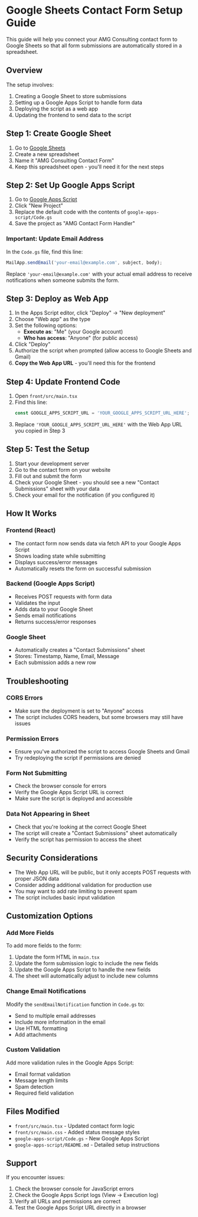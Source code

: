 # Google Sheets Contact Form Setup Guide

This guide will help you connect your AMG Consulting contact form to Google Sheets so that all form submissions are automatically stored in a spreadsheet.

## Overview

The setup involves:
1. Creating a Google Sheet to store submissions
2. Setting up a Google Apps Script to handle form data
3. Deploying the script as a web app
4. Updating the frontend to send data to the script

## Step 1: Create Google Sheet

1. Go to [Google Sheets](https://sheets.google.com)
2. Create a new spreadsheet
3. Name it "AMG Consulting Contact Form"
4. Keep this spreadsheet open - you'll need it for the next steps

## Step 2: Set Up Google Apps Script

1. Go to [Google Apps Script](https://script.google.com)
2. Click "New Project"
3. Replace the default code with the contents of `google-apps-script/Code.gs`
4. Save the project as "AMG Contact Form Handler"

### Important: Update Email Address

In the `Code.gs` file, find this line:
```javascript
MailApp.sendEmail('your-email@example.com', subject, body);
```

Replace `'your-email@example.com'` with your actual email address to receive notifications when someone submits the form.

## Step 3: Deploy as Web App

1. In the Apps Script editor, click "Deploy" → "New deployment"
2. Choose "Web app" as the type
3. Set the following options:
   - **Execute as**: "Me" (your Google account)
   - **Who has access**: "Anyone" (for public access)
4. Click "Deploy"
5. Authorize the script when prompted (allow access to Google Sheets and Gmail)
6. **Copy the Web App URL** - you'll need this for the frontend

## Step 4: Update Frontend Code

1. Open `front/src/main.tsx`
2. Find this line:
   ```javascript
   const GOOGLE_APPS_SCRIPT_URL = 'YOUR_GOOGLE_APPS_SCRIPT_URL_HERE';
   ```
3. Replace `'YOUR_GOOGLE_APPS_SCRIPT_URL_HERE'` with the Web App URL you copied in Step 3

## Step 5: Test the Setup

1. Start your development server
2. Go to the contact form on your website
3. Fill out and submit the form
4. Check your Google Sheet - you should see a new "Contact Submissions" sheet with your data
5. Check your email for the notification (if you configured it)

## How It Works

### Frontend (React)
- The contact form now sends data via fetch API to your Google Apps Script
- Shows loading state while submitting
- Displays success/error messages
- Automatically resets the form on successful submission

### Backend (Google Apps Script)
- Receives POST requests with form data
- Validates the input
- Adds data to your Google Sheet
- Sends email notifications
- Returns success/error responses

### Google Sheet
- Automatically creates a "Contact Submissions" sheet
- Stores: Timestamp, Name, Email, Message
- Each submission adds a new row

## Troubleshooting

### CORS Errors
- Make sure the deployment is set to "Anyone" access
- The script includes CORS headers, but some browsers may still have issues

### Permission Errors
- Ensure you've authorized the script to access Google Sheets and Gmail
- Try redeploying the script if permissions are denied

### Form Not Submitting
- Check the browser console for errors
- Verify the Google Apps Script URL is correct
- Make sure the script is deployed and accessible

### Data Not Appearing in Sheet
- Check that you're looking at the correct Google Sheet
- The script will create a "Contact Submissions" sheet automatically
- Verify the script has permission to access the sheet

## Security Considerations

- The Web App URL will be public, but it only accepts POST requests with proper JSON data
- Consider adding additional validation for production use
- You may want to add rate limiting to prevent spam
- The script includes basic input validation

## Customization Options

### Add More Fields
To add more fields to the form:
1. Update the form HTML in `main.tsx`
2. Update the form submission logic to include the new fields
3. Update the Google Apps Script to handle the new fields
4. The sheet will automatically adjust to include new columns

### Change Email Notifications
Modify the `sendEmailNotification` function in `Code.gs` to:
- Send to multiple email addresses
- Include more information in the email
- Use HTML formatting
- Add attachments

### Custom Validation
Add more validation rules in the Google Apps Script:
- Email format validation
- Message length limits
- Spam detection
- Required field validation

## Files Modified

- `front/src/main.tsx` - Updated contact form logic
- `front/src/main.css` - Added status message styles
- `google-apps-script/Code.gs` - New Google Apps Script
- `google-apps-script/README.md` - Detailed setup instructions

## Support

If you encounter issues:
1. Check the browser console for JavaScript errors
2. Check the Google Apps Script logs (View → Execution log)
3. Verify all URLs and permissions are correct
4. Test the Google Apps Script URL directly in a browser 
